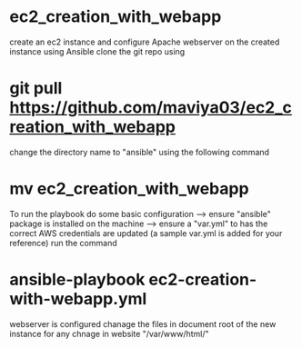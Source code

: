 # ec2_creation_with_webapp
create an ec2 instance and configure Apache webserver on the created instance using Ansible 
clone the git repo using
# git pull https://github.com/maviya03/ec2_creation_with_webapp
change the directory name to "ansible" using the following command
# mv ec2_creation_with_webapp
To run the playbook do some basic configuration 
 --> ensure "ansible" package is installed on the machine
 --> ensure a "var.yml" to has the correct AWS credentials are updated (a sample var.yml is added for your reference)
 run the  command 
 # ansible-playbook ec2-creation-with-webapp.yml
 webserver is configured
 chanage the files in document root of the new instance for any chnage in website "/var/www/html/"
